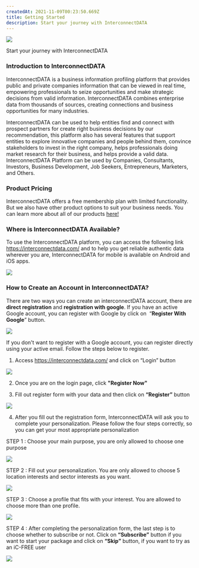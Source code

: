 ```yaml
---
createdAt: 2021-11-09T00:23:50.669Z
title: Getting Started
description: Start your journey with InterconnectDATA
---
```

![](/img/jarakk.png)

<!--StartFragment-->

Start your journey with InterconnectDATA

### Introduction to InterconnectDATA

InterconnectDATA is a business information profiling platform that provides public and private companies information that can be viewed in real time, empowering professionals to seize opportunities and make strategic decisions from valid information. InterconnectDATA combines enterprise data from thousands of sources, creating connections and business opportunities for many industries.

InterconnectDATA can be used to help entities find and connect with prospect partners for create right business decisions by our recommendation, this platform also has several features that support entities to explore innovative companies and people behind them, convince stakeholders to invest in the right company, helps professionals doing market research for their business, and helps provide a valid data. InterconnectDATA Platform can be used by Companies, Consultants, Investors, Business Development, Job Seekers, Entrepreneurs, Marketers, and Others.

### Product Pricing

InterconnectDATA offers a free membership plan with limited functionality. But we also have other product options to suit your business needs. You can learn more about all of our products [here!](https://interconnectdata.com/product)

### Where is InterconnectDATA Available?

To use the InterconnectDATA platform, you can access the following link <https://interconnectdata.com/>[](https://interconnectdata.com/) and to help you get reliable authentic data wherever you are, InterconnectDATA for mobile is available on Android and iOS apps. 

<!--StartFragment-->

![](/img/zzzzz.png)

<!--EndFragment-->

### How to Create an Account in InterconnectDATA?

There are two ways you can create an interconnectDATA account, there are **direct registration** and **registration with google**. If you have an active Google account, you can register with Google by click on  “**Register With Google**” button. 

![](/img/regis.png)

<!--EndFragment-->

If you don't want to register with a Google account, you can register directly using your active email. Follow the steps below to register.

1. Access <https://interconnectdata.com/> [](https://interconnectdata.com/)and click on “Login” button

![](/img/login1.png)

2. Once you are on the login page, click **"Register Now"**

3. Fill out register form with your data and then click on **“Register”** button

![](/img/regis1.png)

4. After you fill out the registration form, InterconnectDATA will ask you to complete your personalization. Please follow the four steps correctly, so you can get your most appropriate personalization

STEP 1 : Choose your main purpose, you are only allowed to choose one purpose

![](/img/register-personalization1.png)

STEP 2 : Fill out your personalization. You are only allowed to choose 5 location interests and sector interests as you want.

![](/img/register-personalization2.png)

STEP 3 : Choose a profile that fits with your interest. You are allowed to choose more than one profile.

![](/img/register-personalization3.png)

STEP 4 : After completing the personalization form, the last step is to choose whether to subscribe or not. Click on **“Subscribe”** button if you want to start your package and click on **“Skip”** button, if you want to try as an iC-FREE user

![](/img/screencapture-apps-interconnectdata-register-2021-11-29-10_19_57.png)

<!--EndFragment-->